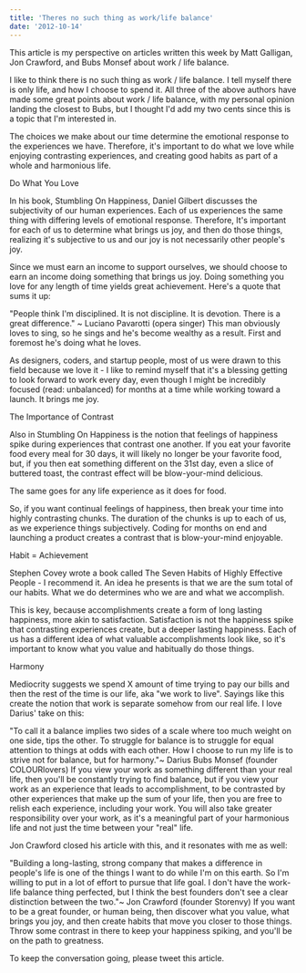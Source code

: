 ```yaml
---
title: 'Theres no such thing as work/life balance'
date: '2012-10-14'
---
```


This article is my perspective on articles written this week by Matt Galligan, Jon Crawford, and Bubs Monsef about work / life balance.

I like to think there is no such thing as work / life balance. I tell myself there is only life, and how I choose to spend it. All three of the above authors have made some great points about work / life balance, with my personal opinion landing the closest to Bubs, but I thought I'd add my two cents since this is a topic that I'm interested in.

The choices we make about our time determine the emotional response to the experiences we have. Therefore, it's important to do what we love while enjoying contrasting experiences, and creating good habits as part of a whole and harmonious life.

Do What You Love

In his book, Stumbling On Happiness, Daniel Gilbert discusses the subjectivity of our human experiences. Each of us experiences the same thing with differing levels of emotional response. Therefore, It's important for each of us to determine what brings us joy, and then do those things, realizing it's subjective to us and our joy is not necessarily other people's joy.

Since we must earn an income to support ourselves, we should choose to earn an income doing something that brings us joy. Doing something you love for any length of time yields great achievement. Here's a quote that sums it up:

"People think I'm disciplined. It is not discipline. It is devotion. There is a great difference." ~ Luciano Pavarotti \(opera singer\)
This man obviously loves to sing, so he sings and he's become wealthy as a result. First and foremost he's doing what he loves.

As designers, coders, and startup people, most of us were drawn to this field because we love it \- I like to remind myself that it's a blessing getting to look forward to work every day, even though I might be incredibly focused \(read: unbalanced\) for months at a time while working toward a launch. It brings me joy.

The Importance of Contrast

Also in Stumbling On Happiness is the notion that feelings of happiness spike during experiences that contrast one another. If you eat your favorite food every meal for 30 days, it will likely no longer be your favorite food, but, if you then eat something different on the 31st day, even a slice of buttered toast, the contrast effect will be blow\-your\-mind delicious.

The same goes for any life experience as it does for food.

So, if you want continual feelings of happiness, then break your time into highly contrasting chunks. The duration of the chunks is up to each of us, as we experience things subjectively. Coding for months on end and launching a product creates a contrast that is blow\-your\-mind enjoyable.

Habit = Achievement

Stephen Covey wrote a book called The Seven Habits of Highly Effective People \- I recommend it. An idea he presents is that we are the sum total of our habits. What we do determines who we are and what we accomplish.

This is key, because accomplishments create a form of long lasting happiness, more akin to satisfaction. Satisfaction is not the happiness spike that contrasting experiences create, but a deeper lasting happiness. Each of us has a different idea of what valuable accomplishments look like, so it's important to know what you value and habitually do those things.

Harmony

Mediocrity suggests we spend X amount of time trying to pay our bills and then the rest of the time is our life, aka "we work to live". Sayings like this create the notion that work is separate somehow from our real life. I love Darius' take on this:

"To call it a balance implies two sides of a scale where too much weight on one side, tips the other. To struggle for balance is to struggle for equal attention to things at odds with each other. How I choose to run my life is to strive not for balance, but for harmony."~ Darius Bubs Monsef \(founder COLOURlovers\)
If you view your work as something different than your real life, then you'll be constantly trying to find balance, but if you view your work as an experience that leads to accomplishment, to be contrasted by other experiences that make up the sum of your life, then you are free to relish each experience, including your work. You will also take greater responsibility over your work, as it's a meaningful part of your harmonious life and not just the time between your "real" life.

Jon Crawford closed his article with this, and it resonates with me as well:

"Building a long\-lasting, strong company that makes a difference in people's life is one of the things I want to do while I'm on this earth. So I'm willing to put in a lot of effort to pursue that life goal. I don't have the work\-life balance thing perfected, but I think the best founders don't see a clear distinction between the two."~ Jon Crawford \(founder Storenvy\)
If you want to be a great founder, or human being, then discover what you value, what brings you joy, and then create habits that move you closer to those things. Throw some contrast in there to keep your happiness spiking, and you'll be on the path to greatness.

To keep the conversation going, please tweet this article.
